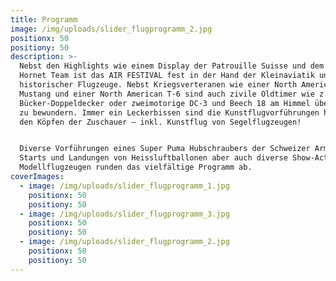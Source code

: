 ```yaml
---
title: Programm
image: /img/uploads/slider_flugprogramm_2.jpg
positionx: 50
positiony: 50
description: >-
  Nebst den Highlights wie einem Display der Patrouille Suisse und dem F/A-18
  Hornet Team ist das AIR FESTIVAL fest in der Hand der Kleinaviatik und
  historischer Flugzeuge. Nebst Kriegsverteranen wie einer North American P-51
  Mustang und einer North American T-6 sind auch zivile Oldtimer wie z.B.
  Bücker-Doppeldecker oder zweimotorige DC-3 und Beech 18 am Himmel über Lommis
  zu bewundern. Immer ein Leckerbissen sind die Kunstflugvorführungen hoch über
  den Köpfen der Zuschauer – inkl. Kunstflug von Segelflugzeugen!


  Diverse Vorführungen eines Super Puma Hubschraubers der Schweizer Armee,
  Starts und Landungen von Heissluftballonen aber auch diverse Show-Acts von
  Modellflugzeugen runden das vielfältige Programm ab.
coverImages:
  - image: /img/uploads/slider_flugprogramm_1.jpg
    positionx: 50
    positiony: 50
  - image: /img/uploads/slider_flugprogramm_3.jpg
    positionx: 50
    positiony: 50
  - image: /img/uploads/slider_flugprogramm_2.jpg
    positionx: 50
    positiony: 50
---
```


